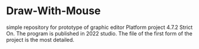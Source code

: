 # Draw-With-Mouse
simple repository for prototype of graphic editor
Platform project 4.7.2 Strict On.
The program is published in 2022 studio.
The file of the first form of the project is the most detailed.
